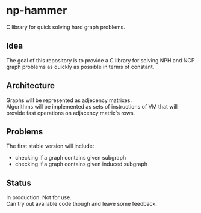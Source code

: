 # np-hammer
C library for quick solving hard graph problems.
## Idea
The goal of this repository is to provide a C library for solving NPH and NCP graph problems as quickly as possible in terms of constant.
## Architecture
Graphs will be represented as adjecency matrixes.  
Algorithms will be implemented as sets of instructions of VM that will provide fast operations on adjacency matrix's rows.
## Problems
The first stable version will include:
- checking if a graph contains given subgraph
- checking if a graph contains given induced subgraph
## Status
In production. Not for use.  
Can try out available code though and leave some feedback.
